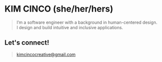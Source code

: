 # KIM CINCO (she/her/hers)

> I’m a software engineer with a background in human-centered design. I design and build intuitive and inclusive applications.

## Let's connect!

> [kimcincocreative@gmail.com](kimcincocreative@gmail.com)
